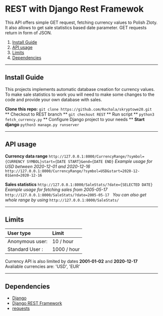 # REST with Django Rest Framewok
This API offers simple GET request, fetching currency values to Polish Zloty. It also allows to get sale statistics based date parameter.
GET requests return in form of JSON.

1. [Install Guide](#install-guide)
1. [API usage](#api-usage)
1. [Limits](#limits)
1. [Dependencies](#dependencies)
---

## Install Guide
This projects implements automatic database creation for currency values. To make sale statistics to work you will need to make some changes to the code and provide your own database with sales.

**Clone this repo:**
```git clone https://github.com/Rochala/skryptowe20.git ```
** Checkout to REST branch **
``` git checkout REST ```
** Run script **
``` python3 fetch_currency.py ```
** Configure Django project to your needs **
**Start django**
``` python3 manage.py runserver ```

---
## API usage
**Currency data range**
``` http://127.0.0.1:8000/CurrencyRange/?symbol={CURRENCY SYMBOL}start={DATE START}&end={DATE END} ```
*Example usage for USD between 2020-12-01 and 2020-12-16*
``` http://127.0.0.1:8000/CurrencyRange/?symbol=USD&start=2020-12-01&end=2020-12-16 ```

**Sales statistics**
```http://127.0.0.1:8000/SaleStats/?date={SELECTED DATE}```
*Example usage for fetching sales from 2005-05-17*
```http://127.0.0.1:8000/SaleStats/?date=2005-05-17 ```
*You can also get whole range by using*
```http://127.0.0.1:8000/SaleStats/```

---
## Limits
|User type | Limit |
|:-|:-
| Anonymous user: | 10 / hour |
|Standard User : | 1000 / hour |

Currency API is also limited by dates **2001-01-02** and **2020-12-17**  
Avaliable currencies are: 'USD', 'EUR'

---

## Dependencies
* [Django](https://www.djangoproject.com/)
* [Django REST Framework](https://www.django-rest-framework.org/)
* [requests](https://github.com/psf/requests)
